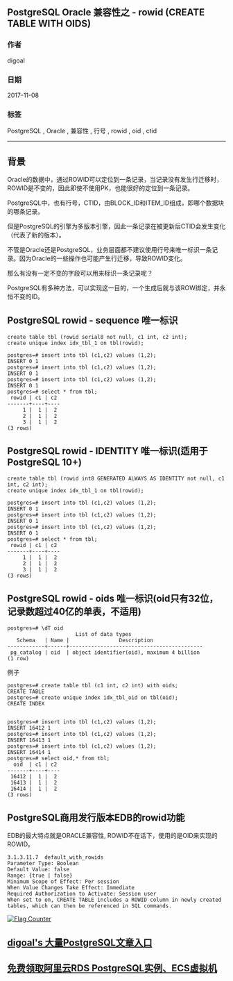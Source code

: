## PostgreSQL Oracle 兼容性之 - rowid (CREATE TABLE WITH OIDS)         
                                     
### 作者                    
digoal                    
                    
### 日期                     
2017-11-08                    
                      
### 标签                    
PostgreSQL , Oracle , 兼容性 , 行号 , rowid , oid , ctid      
                                
----                                
                                 
## 背景   
Oracle的数据中，通过ROWID可以定位到一条记录，当记录没有发生行迁移时，ROWID是不变的，因此即使不使用PK，也能很好的定位到一条记录。  
  
PostgreSQL中，也有行号，CTID，由BLOCK_ID和ITEM_ID组成，即哪个数据块的哪条记录。  
  
但是PostgreSQL的引擎为多版本引擎，因此一条记录在被更新后CTID会发生变化（代表了新的版本）。  
  
不管是Oracle还是PostgreSQL，业务层面都不建议使用行号来唯一标识一条记录。因为Oracle的一些操作也可能产生行迁移，导致ROWID变化。  
  
那么有没有一定不变的字段可以用来标识一条记录呢？  
  
PostgreSQL有多种方法，可以实现这一目的，一个生成后就与该ROW绑定，并永恒不变的ID。  
  
## PostgreSQL rowid - sequence 唯一标识  
```  
create table tbl (rowid serial8 not null, c1 int, c2 int);  
create unique index idx_tbl_1 on tbl(rowid);  
  
postgres=# insert into tbl (c1,c2) values (1,2);  
INSERT 0 1  
postgres=# insert into tbl (c1,c2) values (1,2);  
INSERT 0 1  
postgres=# insert into tbl (c1,c2) values (1,2);  
INSERT 0 1  
postgres=# select * from tbl;  
 rowid | c1 | c2   
-------+----+----  
     1 |  1 |  2  
     2 |  1 |  2  
     3 |  1 |  2  
(3 rows)  
```  
  
## PostgreSQL rowid - IDENTITY 唯一标识(适用于PostgreSQL 10+)  
```  
create table tbl (rowid int8 GENERATED ALWAYS AS IDENTITY not null, c1 int, c2 int);  
create unique index idx_tbl_1 on tbl(rowid);  
  
postgres=# insert into tbl (c1,c2) values (1,2);  
INSERT 0 1  
postgres=# insert into tbl (c1,c2) values (1,2);  
INSERT 0 1  
postgres=# insert into tbl (c1,c2) values (1,2);  
INSERT 0 1  
postgres=# select * from tbl;  
 rowid | c1 | c2   
-------+----+----  
     1 |  1 |  2  
     2 |  1 |  2  
     3 |  1 |  2  
(3 rows)  
```  
  
## PostgreSQL rowid - oids 唯一标识(oid只有32位，记录数超过40亿的单表，不适用)  
  
```  
postgres=# \dT oid  
                      List of data types  
   Schema   | Name |                Description                  
------------+------+-------------------------------------------  
 pg_catalog | oid  | object identifier(oid), maximum 4 billion  
(1 row)  
```  
  
例子  
  
```  
postgres=# create table tbl (c1 int, c2 int) with oids;  
CREATE TABLE  
postgres=# create unique index idx_tbl_oid on tbl(oid);  
CREATE INDEX  
  
  
postgres=# insert into tbl (c1,c2) values (1,2);  
INSERT 16412 1  
postgres=# insert into tbl (c1,c2) values (1,2);  
INSERT 16413 1  
postgres=# insert into tbl (c1,c2) values (1,2);  
INSERT 16414 1  
postgres=# select oid,* from tbl;  
  oid  | c1 | c2   
-------+----+----  
 16412 |  1 |  2  
 16413 |  1 |  2  
 16414 |  1 |  2  
(3 rows)  
```  
    
## PostgreSQL商用发行版本EDB的rowid功能
EDB的最大特点就是ORACLE兼容性, ROWID不在话下，使用的是OID来实现的ROWID。   
  
```
3.1.3.11.7	default_with_rowids
Parameter Type: Boolean
Default Value: false
Range: {true | false}
Minimum Scope of Effect: Per session
When Value Changes Take Effect: Immediate
Required Authorization to Activate: Session user
When set to on, CREATE TABLE includes a ROWID column in newly created tables, which can then be referenced in SQL commands.
```
   
  
<a rel="nofollow" href="http://info.flagcounter.com/h9V1"  ><img src="http://s03.flagcounter.com/count/h9V1/bg_FFFFFF/txt_000000/border_CCCCCC/columns_2/maxflags_12/viewers_0/labels_0/pageviews_0/flags_0/"  alt="Flag Counter"  border="0"  ></a>  
  
  
  
  
  
  
## [digoal's 大量PostgreSQL文章入口](https://github.com/digoal/blog/blob/master/README.md "22709685feb7cab07d30f30387f0a9ae")
  
  
## [免费领取阿里云RDS PostgreSQL实例、ECS虚拟机](https://free.aliyun.com/ "57258f76c37864c6e6d23383d05714ea")
  

